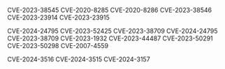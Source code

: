 CVE-2023-38545 
CVE-2020-8285 
CVE-2020-8286 
CVE-2023-38546 
CVE-2023-23914 
CVE-2023-23915

CVE-2024-24795 
CVE-2023-52425 
CVE-2023-38709
CVE-2024-24795 
CVE-2023-38709
CVE-2023-1932 
CVE-2023-44487 
CVE-2023-50291 
CVE-2023-50298 
CVE-2007-4559

CVE-2024-3516 
CVE-2024-3515 
CVE-2024-3157

